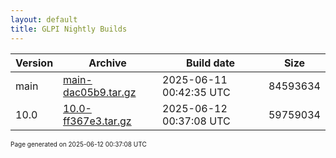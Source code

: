 ```yaml
---
layout: default
title: GLPI Nightly Builds
---
```


Version|Archive|Build date|Size
---|---|---|---
main|[main-dac05b9.tar.gz](main-dac05b9.tar.gz)|2025-06-11 00:42:35 UTC|84593634
10.0|[10.0-ff367e3.tar.gz](10.0-ff367e3.tar.gz)|2025-06-12 00:37:08 UTC|59759034

<font size="1">Page generated on 2025-06-12 00:37:08 UTC</font>
